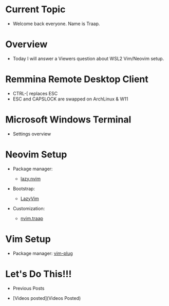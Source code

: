 # Current Topic
  - Welcome back everyone.  Name is Traap.

# Overview
  - Today I will answer a Viewers question about WSL2 Vim/Neovim setup.

# Remmina Remote Desktop Client
  - CTRL-[ replaces ESC
  - ESC and CAPSLOCK are swapped on ArchLinux & W11

# Microsoft Windows Terminal
  - Settings overview

# Neovim Setup
  - Package manager:
    * [lazy.nvim](https://github.com/folke/lazy.nvim)

  - Bootstrap:
    * [LazyVim](https://github.com/LazyVim/LazyVim)

  - Customization:
    * [nvim.traap](https://github.com/Traap/nvim.)

# Vim Setup
  - Package manager: [vim-plug](https://github.com/junegunn/vim-plug)

# Let's Do This!!!
  - Previous Posts

  - [Videos posted](Videos Posted)

